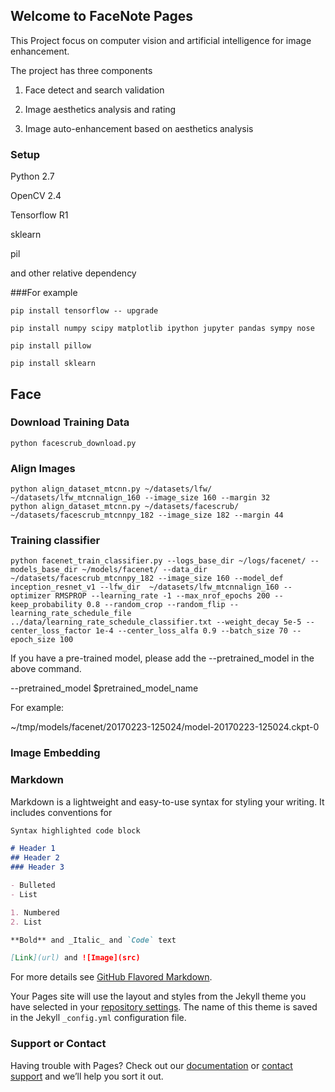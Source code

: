 ## Welcome to FaceNote Pages

This Project focus on computer vision and artificial intelligence for image enhancement.

The project has three components

1. Face detect and search validation

2. Image aesthetics analysis and rating

3. Image auto-enhancement based on aesthetics analysis


### Setup
Python 2.7

OpenCV 2.4

Tensorflow R1

sklearn

pil

and other relative dependency

###For example
```
pip install tensorflow -- upgrade

pip install numpy scipy matplotlib ipython jupyter pandas sympy nose

pip install pillow

pip install sklearn
```

## Face

### Download Training Data
```
python facescrub_download.py
```

### Align Images
```
python align_dataset_mtcnn.py ~/datasets/lfw/ ~/datasets/lfw_mtcnnalign_160 --image_size 160 --margin 32
python align_dataset_mtcnn.py ~/datasets/facescrub/ ~/datasets/facescrub_mtcnnpy_182 --image_size 182 --margin 44
```

### Training classifier
```
python facenet_train_classifier.py --logs_base_dir ~/logs/facenet/ --models_base_dir ~/models/facenet/ --data_dir ~/datasets/facescrub_mtcnnpy_182 --image_size 160 --model_def inception_resnet_v1 --lfw_dir  ~/datasets/lfw_mtcnnalign_160 --optimizer RMSPROP --learning_rate -1 --max_nrof_epochs 200 --keep_probability 0.8 --random_crop --random_flip --learning_rate_schedule_file ../data/learning_rate_schedule_classifier.txt --weight_decay 5e-5 --center_loss_factor 1e-4 --center_loss_alfa 0.9 --batch_size 70 --epoch_size 100
```
If you have a pre-trained model, please add the --pretrained_model in the above command.

--pretrained_model $pretrained_model_name

For example:

~/tmp/models/facenet/20170223-125024/model-20170223-125024.ckpt-0


### Image Embedding


### Markdown

Markdown is a lightweight and easy-to-use syntax for styling your writing. It includes conventions for

```markdown
Syntax highlighted code block

# Header 1
## Header 2
### Header 3

- Bulleted
- List

1. Numbered
2. List

**Bold** and _Italic_ and `Code` text

[Link](url) and ![Image](src)
```

For more details see [GitHub Flavored Markdown](https://guides.github.com/features/mastering-markdown/).

Your Pages site will use the layout and styles from the Jekyll theme you have selected in your [repository settings](https://github.com/overwindows/renaissance/settings). The name of this theme is saved in the Jekyll `_config.yml` configuration file.

### Support or Contact

Having trouble with Pages? Check out our [documentation](https://help.github.com/categories/github-pages-basics/) or [contact support](https://github.com/contact) and we’ll help you sort it out.
